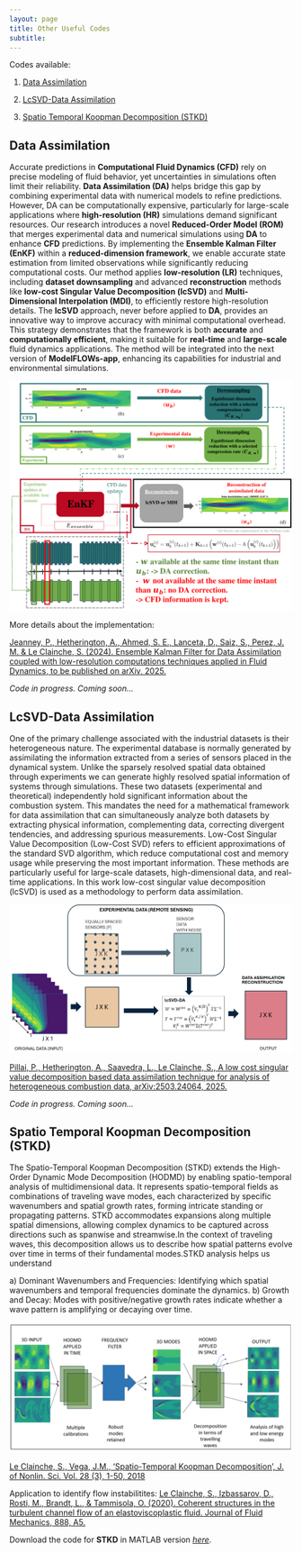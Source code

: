 ```yaml
---
layout: page
title: Other Useful Codes 
subtitle: 
---
```


Codes available:
1. [Data Assimilation](https://modelflows.github.io/modelflowsapp/others/#DA)

2. [LcSVD-Data Assimilation](https://modelflows.github.io/modelflowsapp/others/#lcSVD_DA)

3. [Spatio Temporal Koopman Decomposition (STKD)](https://modelflows.github.io/modelflowsapp/others/#STKD)


## Data Assimilation <a id="DA"></a>
Accurate predictions in **Computational Fluid Dynamics (CFD)** rely on precise modeling of fluid behavior, yet uncertainties in simulations often limit their reliability. **Data Assimilation (DA)** helps bridge this gap by combining experimental data with numerical models to refine predictions. However, DA can be computationally expensive, particularly for large-scale applications where **high-resolution (HR)** simulations demand significant resources.
Our research introduces a novel **Reduced-Order Model (ROM)** that merges experimental data and numerical simulations using **DA** to enhance **CFD** predictions. By implementing the **Ensemble Kalman Filter (EnKF)** within a **reduced-dimension framework**, we enable accurate state estimation from limited observations while significantly reducing computational costs. Our method applies **low-resolution (LR)** techniques, including **dataset downsampling** and advanced **reconstruction** methods like **low-cost Singular Value Decomposition (lcSVD)** and **Multi-Dimensional Interpolation (MDI)**, to efficiently restore high-resolution details. The **lcSVD** approach, never before applied to **DA**, provides an innovative way to improve accuracy with minimal computational overhead. This strategy demonstrates that the framework is both **accurate** and **computationally efficient**, making it suitable for **real-time** and **large-scale** fluid dynamics applications. The method will be integrated into the next version of **ModelFLOWs-app**, enhancing its capabilities for industrial and environmental simulations.



![Figure text](https://github.com/modelflows/modelflowsapp/blob/master/assets/img/2025_01Jan_30_Jeanney_DA.png?raw=true)

More details about the implementation:

[Jeanney, P., Hetherington, A., Ahmed, S. E., Lanceta, D., Saiz, S., Perez, J. M. & Le Clainche, S. (2024). Ensemble Kalman Filter for Data Assimilation coupled with low-resolution computations techniques applied in Fluid Dynamics, to be published on arXiv, 2025.]()

*Code in progress. Coming soon...*
<!-- Download the code [*here*](https://github.com/modelflows/notebooks/raw/refs/heads/main/ZIPNAME.zip). -->

## LcSVD-Data Assimilation <a id="lcSVD_DA"></a>
One of the primary challenge associated with the industrial datasets is their heterogeneous nature. The experimental database is normally generated by assimilating the information extracted from a series of sensors placed in the dynamical system. Unlike the sparsely resolved spatial data obtained through experiments we can generate highly resolved spatial information of systems through simulations. These two datasets (experimental and theoretical) independently hold significant information about the combustion system. This mandates the need for a mathematical framework for data assimilation that can simultaneously analyze both datasets by extracting physical information, complementing data, correcting divergent tendencies, and addressing spurious measurements. Low-Cost Singular Value Decomposition (Low-Cost SVD) refers to efficient approximations of the standard SVD algorithm, which reduce computational cost and memory usage while preserving the most important information. These methods are particularly useful for large-scale datasets, high-dimensional data, and real-time applications. In this work low-cost singular value decomposition (lcSVD) is used as a methodology to perform data assimilation. 

![Flowchart](https://github.com/modelflows/modelflowsapp/blob/master/assets/img/2025_01_30_pillai_lcsvd-da.png?raw=true)

[Pillai, P., Hetherington, A., Saavedra, L., Le Clainche, S., A low cost singular value decomposition based data assimilation technique for analysis of heterogeneous combustion data, arXiv:2503.24064, 2025.](https://arxiv.org/abs/2503.24064)

*Code in progress. Coming soon...*
<!-- Download the code [*here*](https://github.com/modelflows/notebooks/raw/refs/heads/main/ZIPNAME.zip). -->

## Spatio Temporal Koopman Decomposition (STKD) <a id="STKD"></a>
The Spatio-Temporal Koopman Decomposition (STKD) extends the High-Order Dynamic Mode Decomposition (HODMD) by enabling spatio-temporal analysis of multidimensional data. It represents spatio-temporal fields as combinations of traveling wave modes, each characterized by specific wavenumbers and spatial growth rates, forming intricate standing or propagating patterns. STKD accommodates expansions along multiple spatial dimensions, allowing complex dynamics to be captured across directions such as spanwise and streamwise.In the context of traveling waves, this decomposition allows us to describe how spatial patterns evolve over time in terms of their fundamental modes.STKD analysis helps us understand

a) Dominant Wavenumbers and Frequencies: Identifying which spatial wavenumbers and temporal frequencies dominate the dynamics.
b) Growth and Decay: Modes with positive/negative growth rates  indicate whether a wave pattern is amplifying or decaying over time.

![Flowchart1](https://github.com/modelflows/modelflowsapp/blob/master/assets/img/2025_01_30_pillai_stkd.png?raw=true)

[Le Clainche, S., Vega, J.M., ‘Spatio-Temporal Koopman Decomposition’, J. of Nonlin. Sci. Vol. 28 (3), 1-50, 2018 ](https://link.springer.com/article/10.1007/s00332-018-9464-z)

Application to identify flow instabilitites:
[Le Clainche, S., Izbassarov, D., Rosti, M., Brandt, L., & Tammisola, O. (2020). Coherent structures in the turbulent channel flow of an elastoviscoplastic fluid. Journal of Fluid Mechanics, 888, A5.](https://www.researchgate.net/publication/338544827_Coherent_structures_in_the_turbulent_channel_flow_of_an_elastoviscoplastic_fluid)

Download the code for **STKD** in MATLAB version [*here*](https://github.com/modelflows/notebooks/raw/refs/heads/main/modal-decomposition/matlab/stkd.zip).
